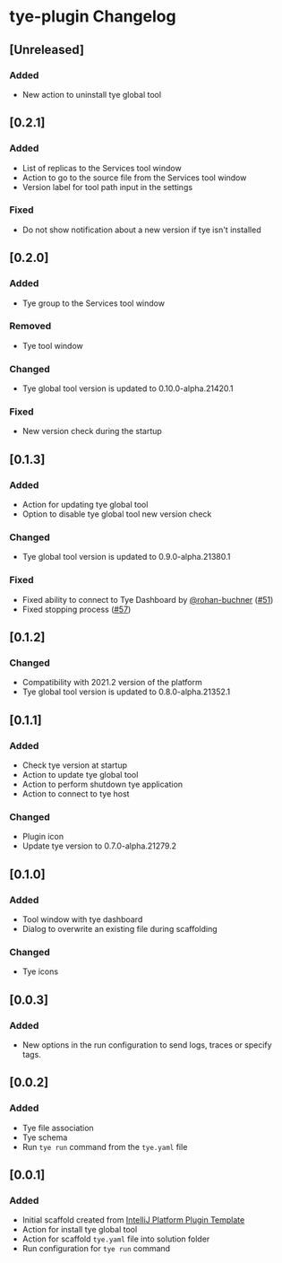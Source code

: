 <!-- Keep a Changelog guide -> https://keepachangelog.com -->

# tye-plugin Changelog

## [Unreleased]
### Added
- New action to uninstall tye global tool

## [0.2.1]
### Added
- List of replicas to the Services tool window
- Action to go to the source file from the Services tool window
- Version label for tool path input in the settings

### Fixed
- Do not show notification about a new version if tye isn't installed

## [0.2.0]
### Added
- Tye group to the Services tool window

### Removed
- Tye tool window

### Changed
- Tye global tool version is updated to 0.10.0-alpha.21420.1

### Fixed
- New version check during the startup

## [0.1.3]
### Added
- Action for updating tye global tool
- Option to disable tye global tool new version check

### Changed
- Tye global tool version is updated to 0.9.0-alpha.21380.1

### Fixed
- Fixed ability to connect to Tye Dashboard by [@rohan-buchner](https://github.com/rohan-buchner) ([#51](https://github.com/rafaelldi/tye-plugin/issues/51))
- Fixed stopping process ([#57](https://github.com/rafaelldi/tye-plugin/issues/57))

## [0.1.2]
### Changed
- Compatibility with 2021.2 version of the platform
- Tye global tool version is updated to 0.8.0-alpha.21352.1

## [0.1.1]
### Added
- Check tye version at startup
- Action to update tye global tool
- Action to perform shutdown tye application
- Action to connect to tye host

### Changed
- Plugin icon
- Update tye version to 0.7.0-alpha.21279.2

## [0.1.0]
### Added
- Tool window with tye dashboard
- Dialog to overwrite an existing file during scaffolding 

### Changed
- Tye icons

## [0.0.3]
### Added
- New options in the run configuration to send logs, traces or specify tags.

## [0.0.2]
### Added
- Tye file association
- Tye schema
- Run `tye run` command from the `tye.yaml` file

## [0.0.1]
### Added
- Initial scaffold created from [IntelliJ Platform Plugin Template](https://github.com/JetBrains/intellij-platform-plugin-template)
- Action for install tye global tool
- Action for scaffold `tye.yaml` file into solution folder
- Run configuration for `tye run` command